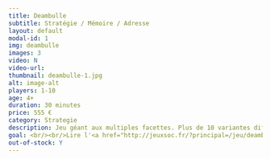 ```yaml
---
title: Deambulle
subtitle: Stratégie / Mémoire / Adresse
layout: default
modal-id: 1
img: deambulle
images: 3
video: N
video-url: 
thumbnail: deambulle-1.jpg
alt: image-alt
players: 1-10
age: 4+
duration: 30 minutes
price: 555 €
category: Strategie
description: Jeu géant aux multiples facettes. Plus de 10 variantes différentes en passant du casse-tête au jeu d'adresse.
goal: <br/><br/>Lire l'<a href="http://jeuxsoc.fr/?principal=/jeu/deamb">avis de François Haffner</a>.
out-of-stock: Y
---
```

